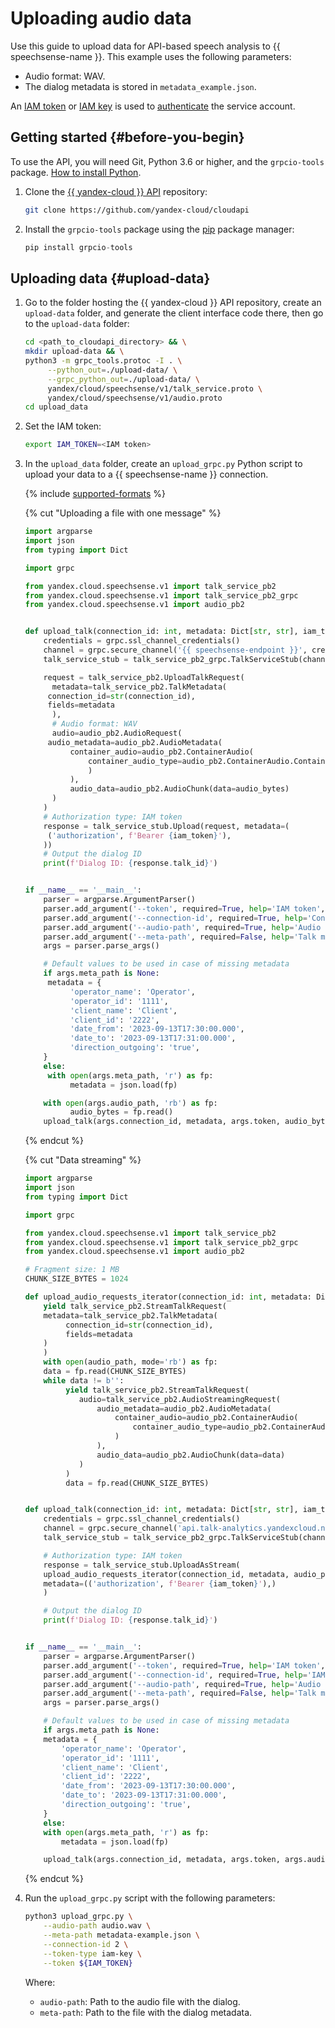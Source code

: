 # Uploading audio data

Use this guide to upload data for API-based speech analysis to {{ speechsense-name }}. This example uses the following parameters:

* Audio format: WAV.
* The dialog metadata is stored in `metadata_example.json`.

An [IAM token](../../../iam/concepts/authorization/iam-token.md) or [IAM key](../../../iam/concepts/authorization/api-key.md) is used to [authenticate](../../api-ref/authentication.md) the service account.

## Getting started {#before-you-begin}

To use the API, you will need Git, Python 3.6 or higher, and the `grpcio-tools` package. [How to install Python](https://www.python.org/downloads/).

1. Clone the [{{ yandex-cloud }} API](https://github.com/yandex-cloud/cloudapi) repository:

   ```bash
   git clone https://github.com/yandex-cloud/cloudapi
   ```

1. Install the `grpcio-tools` package using the [pip](https://pip.pypa.io/en/stable/) package manager:

   ```python
   pip install grpcio-tools
   ```

## Uploading data {#upload-data}

1. Go to the folder hosting the {{ yandex-cloud }} API repository, create an `upload-data` folder, and generate the client interface code there, then go to the `upload-data` folder:

   ```bash
   cd <path_to_cloudapi_directory> && \
   mkdir upload-data && \
   python3 -m grpc_tools.protoc -I . \
        --python_out=./upload-data/ \
        --grpc_python_out=./upload-data/ \
        yandex/cloud/speechsense/v1/talk_service.proto \
        yandex/cloud/speechsense/v1/audio.proto
   cd upload_data
   ```

1. Set the IAM token:

   ```bash
   export IAM_TOKEN=<IAM token>
   ```

1. In the `upload_data` folder, create an `upload_grpc.py` Python script to upload your data to a {{ speechsense-name }} connection.

   {% include [supported-formats](../../../_includes/speechsense/formats.md) %}

   {% cut "Uploading a file with one message" %}

   	```python
   	import argparse
   	import json
   	from typing import Dict

   	import grpc

   	from yandex.cloud.speechsense.v1 import talk_service_pb2
   	from yandex.cloud.speechsense.v1 import talk_service_pb2_grpc
   	from yandex.cloud.speechsense.v1 import audio_pb2


   	def upload_talk(connection_id: int, metadata: Dict[str, str], iam_token: str, audio_bytes: bytes):
	    credentials = grpc.ssl_channel_credentials()
	    channel = grpc.secure_channel('{{ speechsense-endpoint }}', credentials)
	    talk_service_stub = talk_service_pb2_grpc.TalkServiceStub(channel)

	    request = talk_service_pb2.UploadTalkRequest(
	      metadata=talk_service_pb2.TalkMetadata(
		 connection_id=str(connection_id),
		 fields=metadata
	      ),
	      # Audio format: WAV
	      audio=audio_pb2.AudioRequest(
		 audio_metadata=audio_pb2.AudioMetadata(
		      container_audio=audio_pb2.ContainerAudio(
		          container_audio_type=audio_pb2.ContainerAudio.ContainerAudioType. CONTAINER_AUDIO_TYPE_WAV
		          )
		      ),
		      audio_data=audio_pb2.AudioChunk(data=audio_bytes)
	      )
	    )
	    # Authorization type: IAM token
	    response = talk_service_stub.Upload(request, metadata=(
		 ('authorization', f'Bearer {iam_token}'),
	    ))
	    # Output the dialog ID
	    print(f'Dialog ID: {response.talk_id}')


   	if __name__ == '__main__':
	    parser = argparse.ArgumentParser()
	    parser.add_argument('--token', required=True, help='IAM token', type=str)
	    parser.add_argument('--connection-id', required=True, help='Connection Id', type=int)
	    parser.add_argument('--audio-path', required=True, help='Audio file path', type=str)
	    parser.add_argument('--meta-path', required=False, help='Talk metadata json', type=str,  default=None)
	    args = parser.parse_args()

	    # Default values to be used in case of missing metadata
	    if args.meta_path is None:
		 metadata = {
		      'operator_name': 'Operator',
		      'operator_id': '1111',
		      'client_name': 'Client',
		      'client_id': '2222',
		      'date_from': '2023-09-13T17:30:00.000',
		      'date_to': '2023-09-13T17:31:00.000',
		      'direction_outgoing': 'true',
	    }
	    else:
		 with open(args.meta_path, 'r') as fp:
		      metadata = json.load(fp)

	    with open(args.audio_path, 'rb') as fp:
		      audio_bytes = fp.read()
	    upload_talk(args.connection_id, metadata, args.token, audio_bytes)

   	```

   {% endcut %}

   {% cut "Data streaming" %}


   	```python
   	import argparse
   	import json
   	from typing import Dict

   	import grpc

   	from yandex.cloud.speechsense.v1 import talk_service_pb2
   	from yandex.cloud.speechsense.v1 import talk_service_pb2_grpc
   	from yandex.cloud.speechsense.v1 import audio_pb2

   	# Fragment size: 1 MB
   	CHUNK_SIZE_BYTES = 1024
   	
   	def upload_audio_requests_iterator(connection_id: int, metadata: Dict[str, str], audio_path: str):
	    yield talk_service_pb2.StreamTalkRequest(
		metadata=talk_service_pb2.TalkMetadata(
		     connection_id=str(connection_id),
		     fields=metadata
		)
	    )
	    with open(audio_path, mode='rb') as fp:
		data = fp.read(CHUNK_SIZE_BYTES)
		while data != b'':
		     yield talk_service_pb2.StreamTalkRequest(
		        audio=talk_service_pb2.AudioStreamingRequest(
		            audio_metadata=audio_pb2.AudioMetadata(
		                container_audio=audio_pb2.ContainerAudio(
		                    container_audio_type=audio_pb2.ContainerAudio.ContainerAudioTyp  CONTAINER_AUDIO_TYPE_WAV
		                )
		            ),
		            audio_data=audio_pb2.AudioChunk(data=data)
		        )
		     )
		     data = fp.read(CHUNK_SIZE_BYTES)


   	def upload_talk(connection_id: int, metadata: Dict[str, str], iam_token: str, audio_path: str):
	    credentials = grpc.ssl_channel_credentials()
	    channel = grpc.secure_channel('api.talk-analytics.yandexcloud.net:443', credentials)
	    talk_service_stub = talk_service_pb2_grpc.TalkServiceStub(channel)

	    # Authorization type: IAM token
	    response = talk_service_stub.UploadAsStream(
		upload_audio_requests_iterator(connection_id, metadata, audio_path),
		metadata=(('authorization', f'Bearer {iam_token}'),)
	    )

	    # Output the dialog ID
	    print(f'Dialog ID: {response.talk_id}')


   	if __name__ == '__main__':
	    parser = argparse.ArgumentParser()
	    parser.add_argument('--token', required=True, help='IAM token', type=str)
	    parser.add_argument('--connection-id', required=True, help='IAM token', type=int)
	    parser.add_argument('--audio-path', required=True, help='Audio file path', type=str)
	    parser.add_argument('--meta-path', required=False, help='Talk metadata json', type=str,  default=None)
	    args = parser.parse_args()

	    # Default values to be used in case of missing metadata
	    if args.meta_path is None:
		metadata = {
		    'operator_name': 'Operator',
		    'operator_id': '1111',
		    'client_name': 'Client',
		    'client_id': '2222',
		    'date_from': '2023-09-13T17:30:00.000',
		    'date_to': '2023-09-13T17:31:00.000',
		    'direction_outgoing': 'true',
		}
	    else:
		with open(args.meta_path, 'r') as fp:
		    metadata = json.load(fp)

	    upload_talk(args.connection_id, metadata, args.token, args.audio_path)

   	```

   {% endcut %}

1. Run the `upload_grpc.py` script with the following parameters:

    ```bash
    python3 upload_grpc.py \
        --audio-path audio.wav \
        --meta-path metadata-example.json \
        --connection-id 2 \
        --token-type iam-key \
        --token ${IAM_TOKEN}
    ```

    Where:

    * `audio-path`: Path to the audio file with the dialog.
    * `meta-path`: Path to the file with the dialog metadata.

